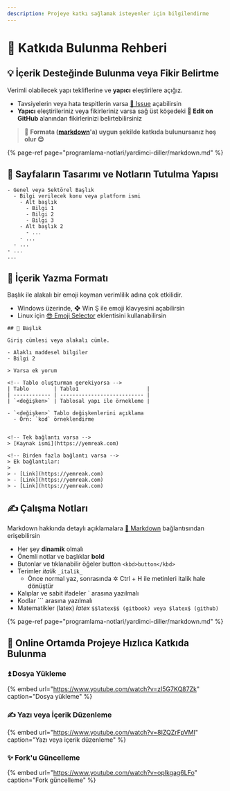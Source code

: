 ```yaml
---
description: Projeye katkı sağlamak isteyenler için bilgilendirme
---
```


# 💖 Katkıda Bulunma Rehberi

## 💡 İçerik Desteğinde Bulunma veya Fikir Belirtme

Verimli olabilecek yapı tekliflerine ve **yapıcı** eleştirilere açığız.

* Tavsiyelerin veya hata tespitlerin varsa [🦋 Issue](https://github.com/yedhrab/YWiki/issues) açabilirsin
* **Yapıcı** eleştirileriniz veya fikirleriniz varsa sağ üst köşedeki  **🏹 Edit on GitHub** alanından fikirlerinizi belirtebilirsiniz

> 📌 **Formata \(**[**markdown**](https://wiki.yemreak.com/programlama-notlari/yardimci-diller/markdown)**'a\) uygun şekilde katkıda bulunursanız hoş olur 😊**

{% page-ref page="programlama-notlari/yardimci-diller/markdown.md" %}

## 👷‍ Sayfaların Tasarımı ve Notların Tutulma Yapısı

```text
- Genel veya Sektörel Başlık
  - Bilgi verilecek konu veya platform ismi
    - Alt başlık
      - Bilgi 1
      - Bilgi 2
      - Bilgi 3
    - Alt başlık 2
      - ...
    - ...
  - ...
- ...
...
```

## 📑 İçerik Yazma Formatı

Başlık ile alakalı bir emoji koyman verimlilik adına çok etkilidir.

* Windows üzerinde, ❖ Win Ş ile emoji klavyesini açabilirsin
* Linux için [😎 Emoji Selector](https://extensions.gnome.org/extension/1162/emoji-selector/) eklentisini kullanabilirsin

```text
## 🌟 Başlık

Giriş cümlesi veya alakalı cümle.

- Alaklı maddesel bilgiler
- Bilgi 2

> Varsa ek yorum

<!-- Tablo oluşturman gerekiyorsa -->
| Tablo        | Tablo1                      |
| ------------ | --------------------------- |
| `<değişken>` | Tablosal yapı ile örnekleme |

- `<değişken>` Tablo değişkenlerini açıklama
  - Örn: `kod` örneklendirme


<!-- Tek bağlantı varsa -->
> [Kaynak ismi](https://yemreak.com)

<!-- Birden fazla bağlantı varsa -->
> Ek bağlantılar:
>
> - [Link](https://yemreak.com)
> - [Link](https://yemreak.com)
> - [Link](https://yemreak.com)
```

## ✍ Çalışma Notları

Markdown hakkında detaylı açıklamalara [📑 Markdown](https://wiki.yemreak.com/programlama-notlari/yardimci-diller/markdown) bağlantısından erişebilirsin

* Her şey **dinamik** olmalı
* Önemli notlar ve başlıklar **bold**
* Butonlar ve tıklanabilir öğeler button `<kbd>button</kbd>`
* Terimler _italik_ `_italik_`
  * Önce normal yaz, sonrasında ✲ Ctrl + H ile metinleri italik hale dönüştür
* Kalıplar ve sabit ifadeler \` arasına yazılmalı
* Kodlar \`\`\` arasına yazılmalı
* Matematikler \(latex\) $latex$ `$$latex$$ (gitbook) veya $latex$ (github)`

{% page-ref page="programlama-notlari/yardimci-diller/markdown.md" %}

## 🏃‍ Online Ortamda Projeye Hızlıca Katkıda Bulunma

### ⏫ Dosya Yükleme

{% embed url="https://www.youtube.com/watch?v=zI5G7KQ87Zk" caption="Dosya yükleme" %}



### ✍ Yazı veya İçerik Düzenleme

{% embed url="https://www.youtube.com/watch?v=8IZQZrFpVMI" caption="Yazı veya içerik düzenleme" %}

### ✨ Fork'u Güncelleme

{% embed url="https://www.youtube.com/watch?v=opIkgag6LFo" caption="Fork güncelleme" %}



